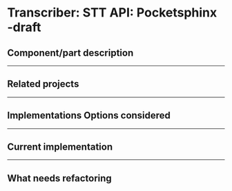 # Transcriber: STT API: Pocketsphinx -draft


## Component/part description 

---
## Related projects


---
## Implementations Options considered


---
## Current implementation


---
## What needs refactoring 